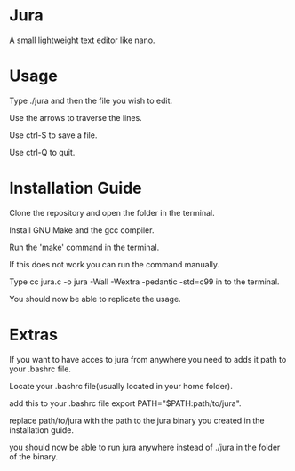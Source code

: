# Jura
A small lightweight text editor like nano.

# Usage
Type ./jura and then the file you wish to edit.

Use the arrows to traverse the lines.

Use ctrl-S to save a file.

Use ctrl-Q to quit.

# Installation Guide
Clone the repository and open the folder in the terminal.

Install GNU Make and the gcc compiler.

Run the 'make' command in the terminal.

If this does not work you can run the command manually.

Type cc jura.c -o jura -Wall -Wextra -pedantic -std=c99 in to the terminal.

You should now be able to replicate the usage.

# Extras
If you want to have acces to jura from anywhere you need to adds it path to your .bashrc file.

Locate your .bashrc file(usually located in your home folder).

add this to your .bashrc file export PATH="$PATH:path/to/jura".

replace path/to/jura with the path to the jura binary you created in the installation guide.

you should now be able to run jura anywhere instead of ./jura in the folder of the binary.


